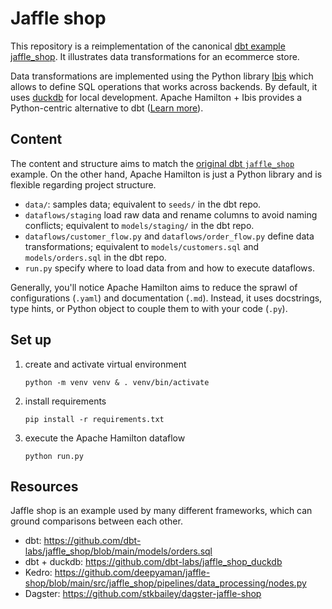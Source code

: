 # Jaffle shop

This repository is a reimplementation of the canonical [dbt example jaffle_shop](https://github.com/dbt-labs/jaffle_shop). It illustrates data transformations for an ecommerce store.

Data transformations are implemented using the Python library [Ibis](https://ibis-project.org/) which allows to define SQL operations that works across backends. By default, it uses [duckdb](https://duckdb.org/) for local development. Apache Hamilton + Ibis provides a Python-centric alternative to dbt ([Learn more](https://hamilton.apache.org/integrations/ibis/)).

## Content
The content and structure aims to match the [original dbt `jaffle_shop`](https://github.com/dbt-labs/jaffle_shop/tree/main) example. On the other hand, Apache Hamilton is just a Python library and is flexible regarding project structure.

- `data/`: samples data; equivalent to `seeds/` in the dbt repo.
- `dataflows/staging` load raw data and rename columns to avoid naming conflicts; equivalent to `models/staging/` in the dbt repo.
- `dataflows/customer_flow.py` and `dataflows/order_flow.py` define data transformations; equivalent to `models/customers.sql` and `models/orders.sql` in the dbt repo.
- `run.py` specify where to load data from and how to execute dataflows.

 Generally, you'll notice Apache Hamilton aims to reduce the sprawl of configurations (`.yaml`) and documentation (`.md`). Instead, it uses docstrings, type hints, or Python object to couple them to with your code (`.py`).

## Set up
1. create and activate virtual environment

    ```script
    python -m venv venv & . venv/bin/activate
    ```
2. install requirements

    ```script
    pip install -r requirements.txt
    ```

3. execute the Apache Hamilton dataflow

    ```script
    python run.py
    ```

## Resources
Jaffle shop is an example used by many different frameworks, which can ground comparisons between each other.

- dbt: https://github.com/dbt-labs/jaffle_shop/blob/main/models/orders.sql
- dbt + duckdb: https://github.com/dbt-labs/jaffle_shop_duckdb
- Kedro: https://github.com/deepyaman/jaffle-shop/blob/main/src/jaffle_shop/pipelines/data_processing/nodes.py
- Dagster: https://github.com/stkbailey/dagster-jaffle-shop
